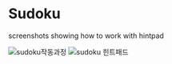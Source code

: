 # Sudoku
screenshots showing how to work with hintpad 

![sudoku작동과정](https://user-images.githubusercontent.com/43927910/74852179-98ef6800-537f-11ea-800d-c271775fd383.PNG)
![sudoku 힌트패드](https://user-images.githubusercontent.com/43927910/74852194-9c82ef00-537f-11ea-8f95-e686cceb21ba.PNG)
